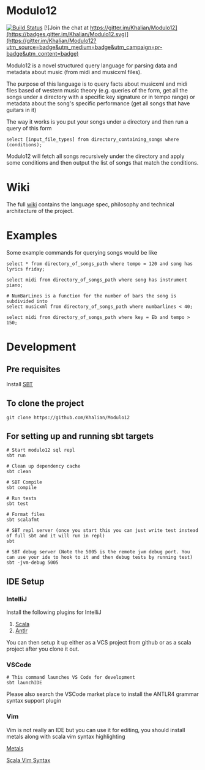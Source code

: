 # Modulo12

[![Build Status](https://travis-ci.org/Khalian/Modulo12.svg?branch=master)](https://travis-ci.org/Khalian/Modulo12) [![Join the chat at https://gitter.im/Khalian/Modulo12](https://badges.gitter.im/Khalian/Modulo12.svg)](https://gitter.im/Khalian/Modulo12?utm_source=badge&utm_medium=badge&utm_campaign=pr-badge&utm_content=badge)

Modulo12 is a novel structured query language for parsing data and metadata about music (from midi and musicxml files).

The purpose of this language is to query facts about musicxml and midi files based of western music theory (e.g. queries of the form, get all the songs under a directory with a specific key signature or in tempo range) or metadata about the song's specific performance (get all songs that have guitars in it)

The way it works is you put your songs under a directory and then run a query of this form

```
select [input_file_types] from directory_containing_songs where (conditions);
```

Modulo12 will fetch all songs recursively under the directory and apply some conditions and then output the list of songs that match the conditions.

# Wiki

The full [wiki](https://github.com/Khalian/Modulo12/wiki) contains the language spec, philosophy and technical architecture of the project.

# Examples

Some example commands for querying songs would be like

```
select * from directory_of_songs_path where tempo = 120 and song has lyrics friday;
```

```
select midi from directory_of_songs_path where song has instrument piano;
```

```
# NumBarLines is a function for the number of bars the song is subdivided into
select musicxml from directory_of_songs_path where numbarlines < 40;
```

```
select midi from directory_of_songs_path where key = Eb and tempo > 150;
```

# Development

## Pre requisites

Install [SBT](https://www.scala-sbt.org/1.x/docs/Setup.html)

## To clone the project

```
git clone https://github.com/Khalian/Modulo12
```

## For setting up and running sbt targets

```
# Start modulo12 sql repl
sbt run

# Clean up dependency cache
sbt clean

# SBT Compile
sbt compile

# Run tests
sbt test

# Format files
sbt scalafmt

# SBT repl server (once you start this you can just write test instead of full sbt and it will run in repl)
sbt

# SBT debug server (Note the 5005 is the remote jvm debug port. You can use your ide to hook to it and then debug tests by running test)
sbt -jvm-debug 5005
```

##  IDE Setup

### IntelliJ

Install the following plugins for IntelliJ

1. [Scala](https://www.jetbrains.com/help/idea/discover-intellij-idea-for-scala.html)
2. [Antlr](https://plugins.jetbrains.com/plugin/7358-antlr-v4)

You can then setup it up either as a VCS project from github or as a scala project after you clone it out.

### VSCode

```
# This command launches VS Code for development
sbt launchIDE
```

Please also search the VSCode market place to install the ANTLR4 grammar syntax support plugin

### Vim

Vim is not really an IDE but you can use it for editing, you should install metals along with scala vim syntax highlighting

[Metals](https://scalameta.org/metals/docs/editors/vim.html)

[Scala Vim Syntax](https://www.vim.org/scripts/script.php?script_id=3524)
